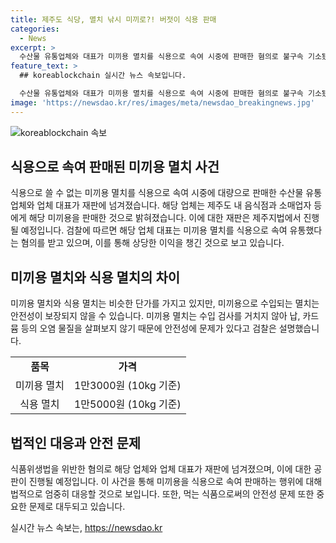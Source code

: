 ```yaml
---
title: 제주도 식당, 멸치 낚시 미끼로?! 버젓이 식용 판매
categories:
  - News
excerpt: >
  수산물 유통업체와 대표가 미끼용 멸치를 식용으로 속여 시중에 판매한 혐의로 불구속 기소됐다. 해당 업체는 제주도 음식점과 소매업자 등에 대량으로 판매했으며, 대표는 약 28t의 냉동 멸치를 미끼용에서 식용으로 속여 판매한 혐의를 받고 있다. 업체는 7460만 원을 벌며, 미끼용 멸치는 안전성 검사를 거치지 않아 식용으로 판매될 경우 안전성이 보장되지 않는 문제가 있다고 검찰은 설명했다.
feature_text: >
  ## koreablockchain 실시간 뉴스 속보입니다.

  수산물 유통업체와 대표가 미끼용 멸치를 식용으로 속여 시중에 판매한 혐의로 불구속 기소됐다. 해당 업체는 제주도 음식점과 소매업자 등에 대량으로 판매했으며, 대표는 약 28t의 냉동 멸치를 미끼용에서 식용으로 속여 판매한 혐의를 받고 있다. 업체는 7460만 원을 벌며, 미끼용 멸치는 안전성 검사를 거치지 않아 식용으로 판매될 경우 안전성이 보장되지 않는 문제가 있다고 검찰은 설명했다.
image: 'https://newsdao.kr/res/images/meta/newsdao_breakingnews.jpg'
---
```


<p><img src="https://newsdao.kr/res/images/meta/newsdao_breakingnews.jpg" alt="koreablockchain 속보" /></p>

<h2 data-ke-size="size26">식용으로 속여 판매된 미끼용 멸치 사건</h2>

<p data-ke-size="size16">식용으로 쓸 수 없는 미끼용 멸치를 식용으로 속여 시중에 대량으로 판매한 수산물 유통업체와 업체 대표가 재판에 넘겨졌습니다. 해당 업체는 제주도 내 음식점과 소매업자 등에게 해당 미끼용을 판매한 것으로 밝혀졌습니다. 이에 대한 재판은 제주지법에서 진행될 예정입니다. 검찰에 따르면 해당 업체 대표는 미끼용 멸치를 식용으로 속여 유통했다는 혐의를 받고 있으며, 이를 통해 상당한 이익을 챙긴 것으로 보고 있습니다.</p>

<h2 data-ke-size="size24">미끼용 멸치와 식용 멸치의 차이</h2>

<p data-ke-size="size16">미끼용 멸치와 식용 멸치는 비슷한 단가를 가지고 있지만, 미끼용으로 수입되는 멸치는 안전성이 보장되지 않을 수 있습니다. 미끼용 멸치는 수입 검사를 거치지 않아 납, 카드뮴 등의 오염 물질을 살펴보지 않기 때문에 안전성에 문제가 있다고 검찰은 설명했습니다.</p>

<table>
    <tr>
        <td style="text-align: center; height: 17px;"><b>품목</b></td>
        <td style="text-align: center; height: 17px;"><b>가격</b></td>
    </tr>
    <tr>
        <td style="text-align: center; height: 17px;">미끼용 멸치</td>
        <td style="text-align: center; height: 17px;">1만3000원 (10kg 기준)</td>
    </tr>
    <tr>
        <td style="text-align: center; height: 17px;">식용 멸치</td>
        <td style="text-align: center; height: 17px;">1만5000원 (10kg 기준)</td>
    </tr>
</table>

<h2 data-ke-size="size24">법적인 대응과 안전 문제</h2>

<p data-ke-size="size16">식품위생법을 위반한 혐의로 해당 업체와 업체 대표가 재판에 넘겨졌으며, 이에 대한 공판이 진행될 예정입니다. 이 사건을 통해 미끼용을 식용으로 속여 판매하는 행위에 대해 법적으로 엄중히 대응할 것으로 보입니다. 또한, 먹는 식품으로써의 안전성 문제 또한 중요한 문제로 대두되고 있습니다.</p>
실시간 뉴스 속보는, <a href="https://newsdao.kr" rel="dofollow">https://newsdao.kr</a>


